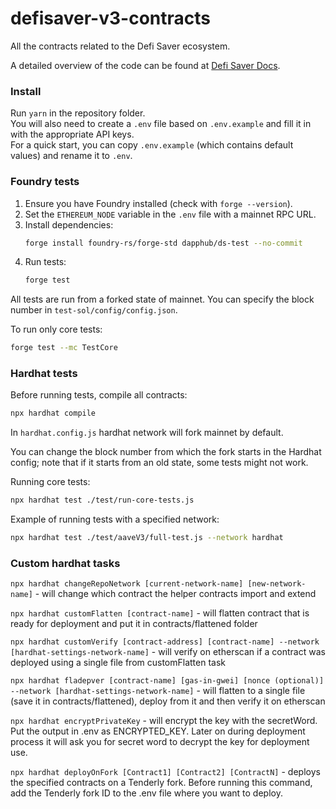 # defisaver-v3-contracts
All the contracts related to the Defi Saver ecosystem.

A detailed overview of the code can be found at [Defi Saver Docs](https://docs.defisaver.com).

### Install
Run `yarn` in the repository folder.  
You will also need to create a `.env` file based on `.env.example` and fill it in with the appropriate API keys.  
For a quick start, you can copy `.env.example` (which contains default values) and rename it to `.env`.

### Foundry tests

1. Ensure you have Foundry installed (check with `forge --version`).
2. Set the `ETHEREUM_NODE` variable in the `.env` file with a mainnet RPC URL.
3. Install dependencies:
   ```sh
   forge install foundry-rs/forge-std dapphub/ds-test --no-commit
    ```
4. Run tests:
    ```sh
    forge test
    ```

All tests are run from a forked state of mainnet.
You can specify the block number in `test-sol/config/config.json`.

To run only core tests:
```sh
forge test --mc TestCore
```

### Hardhat tests

Before running tests, compile all contracts:
```sh
npx hardhat compile
```
In `hardhat.config.js` hardhat network will fork mainnet by default.

You can change the block number from which the fork starts in the Hardhat config; note that if it starts from an old state, some tests might not work.

Running core tests:
```sh
npx hardhat test ./test/run-core-tests.js
```

Example of running tests with a specified network:
```sh
npx hardhat test ./test/aaveV3/full-test.js --network hardhat
```

### Custom hardhat tasks

`npx hardhat changeRepoNetwork [current-network-name] [new-network-name]` -  will change which contract the helper contracts import and extend

`npx hardhat customFlatten [contract-name]` -  will flatten contract that is ready for deployment and put it in contracts/flattened folder

`npx hardhat customVerify [contract-address] [contract-name] --network [hardhat-settings-network-name]`  - will verify on etherscan if a contract was deployed using a single file from customFlatten task 

`npx hardhat fladepver [contract-name] [gas-in-gwei] [nonce (optional)] --network [hardhat-settings-network-name]` - will flatten to a single file (save it in contracts/flattened), deploy from it and then verify it on etherscan

`npx hardhat encryptPrivateKey` - will encrypt the key with the secretWord. Put the output in .env as ENCRYPTED_KEY. Later on during deployment process it will ask you for secret word to decrypt the key for deployment use.

`npx hardhat deployOnFork [Contract1] [Contract2] [ContractN]` - deploys the specified contracts on a Tenderly fork. Before running this command, add the Tenderly fork ID to the .env file where you want to deploy.